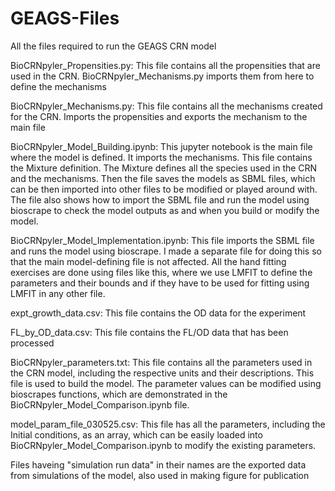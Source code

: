 # GEAGS-Files
All the files required to run the GEAGS CRN model 

BioCRNpyler_Propensities.py: 
This file contains all the propensities that are used in the CRN. BioCRNpyler_Mechanisms.py imports them from here to define the mechanisms 

BioCRNpyler_Mechanisms.py: 
This file contains all the mechanisms created for the CRN. Imports the propensities and exports the mechanism to the main file

BioCRNpyler_Model_Building.ipynb: 
This jupyter notebook is the main file where the model is defined. It imports the mechanisms. This file contains the Mixture definition. The Mixture defines all the species used in the CRN and the mechanisms. Then the file saves the models as SBML files, which can be then imported into other files to be modified or played around with. The file also shows how to import the SBML file and run the model using bioscrape to check the model outputs as and when you build or modify the model. 

BioCRNpyler_Model_Implementation.ipynb: 
This file imports the SBML file and runs the model using bioscrape. I made a separate file for doing this so that the main model-defining file is not affected. All the hand fitting exercises are done using files like this, where we use LMFIT to define the parameters and their bounds and if they have to be used for fitting using LMFIT in any other file. 

expt_growth_data.csv: 
This file contains the OD data for the experiment 

FL_by_OD_data.csv: 
This file contains the FL/OD data that has been processed 

BioCRNpyler_parameters.txt: 
This file contains all the parameters used in the CRN model, including the respective units and their descriptions. This file is used to build the model. The parameter values can be modified using bioscrapes functions, which are demonstrated in the BioCRNpyler_Model_Comparison.ipynb file. 

model_param_file_030525.csv: 
This file has all the parameters, including the Initial conditions, as an array, which can be easily loaded into BioCRNpyler_Model_Comparison.ipynb to modify the existing parameters.

Files haveing "simulation run data" in their names are the exported data from simulations of the model, also used in making figure for publication
